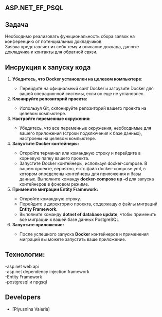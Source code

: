 ## ASP.NET_EF_PSQL

## Задача
Необходимо реализовать функциональность сбора заявок на конференцию от потенциальных докладчиков. <br>Заявка представляет из себя тему и описание доклада, данные докладчика и контакты для обратной связи. <br>

## Инсрукция к запуску кода
<ol>
  <li><b>Убедитесь, что Docker установлен на целевом компьютере:</b></li>
  <ul>
    <li>Перейдите на официальный сайт Docker и загрузите Docker для вашей операционной системы, если он еще не установлен.</li>
  </ul>
  <li><b>Клонируйте репозиторий проекта:</b></li>
  <ul>
    <li>Используя Git, склонируйте репозиторий вашего проекта на целевом компьютере.</li>
  </ul>
  <li><b>Настройте переменные окружения:</b></li>
  <ul>
    <li>Убедитесь, что все переменные окружения, необходимые для вашего приложения (строки подключения к базе данных), настроены на целевом компьютере. </li>
  </ul>
  <li><b>Запустите Docker контейнеры:</b></li>
  <ul>
    <li>Откройте терминал или командную строку и перейдите в корневую папку вашего проекта.</li>
    <li>Запустите Docker контейнеры, используя docker-compose. В вашем проекте, вероятно, есть файл docker-compose.yml, в котором определены контейнеры для приложения и базы данных. Выполните команду<strong> docker-compose up -d </strong>для запуска контейнеров в фоновом режиме.</li>
  </ul>
  <li><b>Примените миграции Entity Framework:</b></li>
  <ul>
    <li>Откройте командную строку.</li>
    <li>Перейдите в директорию проекта, содержащую файлы миграций <b>Entity Framework</b>.</li>
    <li>Выполните команду <strong>dotnet ef database update</strong>, чтобы применить все миграции к вашей базе данных PostgreSQL</li>
  </ul>
  <li><b>Запустите приложение:</b></li>
  <ul>
    <li>После успешного запуска <b>Docker</b> контейнеров и применения миграций вы можете запустить ваше приложение.</li>
  </ul>
</ol>


## Технологии:
-asp.net web api<br>
-asp.net dependency injection framework<br>
-Entity Framework<br>
-postgresql и npgsql<br>

## Developers

- [Plyusnina Valeria]

